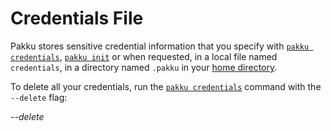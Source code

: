 # Credentials File

Pakku stores sensitive credential information that you specify with [`pakku credentials`](pakku-credentials.md),
[`pakku init`](pakku-init.md) or when requested, in a local file named `credentials`,
in a directory named `.pakku` in your [home directory](https://en.wikipedia.org/wiki/Home_directory).

To delete all your credentials, run the [`pakku credentials`](pakku-credentials.md) command
with the `--delete` flag:

<var name="params">--delete </var>
<include from="pakku-credentials.md" element-id="snippet-cmd"/>
